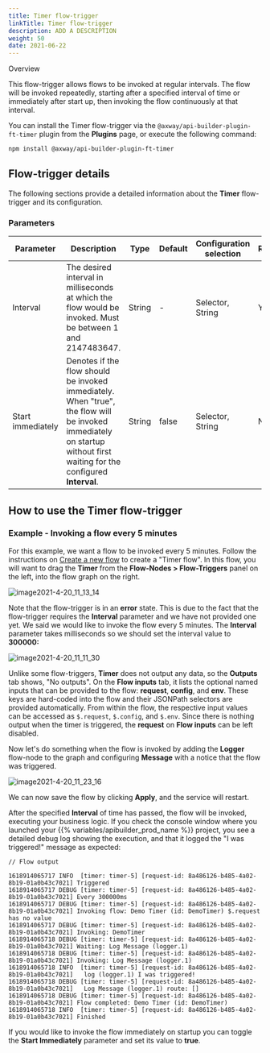 ```yaml
---
title: Timer flow-trigger
linkTitle: Timer flow-trigger
description: ADD A DESCRIPTION
weight: 50
date: 2021-06-22
---
```


Overview

This flow-trigger allows flows to be invoked at regular intervals. The flow will be invoked repeatedly, starting after a specified interval of time or immediately after start up, then invoking the flow continuously at that interval.

You can install the Timer flow-trigger via the `@axway/api-builder-plugin-ft-timer` plugin from the **Plugins** page, or execute the following command:

```bash
npm install @axway/api-builder-plugin-ft-timer
```

## Flow-trigger details

The following sections provide a detailed information about the **Timer** flow-trigger and its configuration.

### Parameters

| Parameter | Description | Type | Default | Configuration selection | Required |
| --- | --- | --- | --- | --- | --- |
| Interval | The desired interval in milliseconds at which the flow would be invoked. Must be between 1 and 2147483647. | String | \- | Selector, String | Yes |
| Start immediately | Denotes if the flow should be invoked immediately. When "true", the flow will be invoked immediately on startup without first waiting for the configured **Interval**. | String | false | Selector, String | No |

## How to use the Timer flow-trigger

### Example - Invoking a flow every 5 minutes

For this example, we want a flow to be invoked every 5 minutes. Follow the instructions on [Create a new flow](/docs/developer_guide/flows/manage_flows/create_a_new_flow/) to create a "Timer flow". In this flow, you will want to drag the **Timer** from the **Flow-Nodes > Flow-Triggers** panel on the left, into the flow graph on the right.

![image2021-4-20_11_13_14](/Images/image2021_4_20_11_13_14.png)

Note that the flow-trigger is in an **error** state. This is due to the fact that the flow-trigger requires the **Interval** parameter and we have not provided one yet. We said we would like to invoke the flow every 5 minutes. The **Interval** parameter takes milliseconds so we should set the interval value to **300000:**

![image2021-4-20_11_11_30](/Images/image2021_4_20_11_11_30.png)

Unlike some flow-triggers, **Timer** does not output any data, so the **Outputs** tab shows, "No outputs". On the **Flow inputs** tab, it lists the optional named inputs that can be provided to the flow: **request**, **config**, and **env**. These keys are hard-coded into the flow and their JSONPath selectors are provided automatically. From within the flow, the respective input values can be accessed as `$.request`, `$.config`, and `$.env`. Since there is nothing output when the timer is triggered, the **request** on **Flow inputs** can be left disabled.

Now let's do something when the flow is invoked by adding the **Logger** flow-node to the graph and configuring **Message** with a notice that the flow was triggered.

![image2021-4-20_11_23_16](/Images/image2021_4_20_11_23_16.png)

We can now save the flow by clicking **Apply**, and the service will restart.

After the specified **Interval** of time has passed, the flow will be invoked, executing your business logic. If you check the console window where you launched your {{% variables/apibuilder_prod_name %}} project, you see a detailed debug log showing the execution, and that it logged the "I was triggered!" message as expected:

```
// Flow output

1618914065717 INFO  [timer: timer-5] [request-id: 8a486126-b485-4a02-8b19-01a0b43c7021] Triggered
1618914065717 DEBUG [timer: timer-5] [request-id: 8a486126-b485-4a02-8b19-01a0b43c7021] Every 300000ms
1618914065717 DEBUG [timer: timer-5] [request-id: 8a486126-b485-4a02-8b19-01a0b43c7021] Invoking flow: Demo Timer (id: DemoTimer) $.request has no value
1618914065717 DEBUG [timer: timer-5] [request-id: 8a486126-b485-4a02-8b19-01a0b43c7021] Invoking: DemoTimer
1618914065718 DEBUG [timer: timer-5] [request-id: 8a486126-b485-4a02-8b19-01a0b43c7021] Waiting: Log Message (logger.1)
1618914065718 DEBUG [timer: timer-5] [request-id: 8a486126-b485-4a02-8b19-01a0b43c7021] Invoking: Log Message (logger.1)
1618914065718 INFO  [timer: timer-5] [request-id: 8a486126-b485-4a02-8b19-01a0b43c7021]   log (logger.1) I was triggered!
1618914065718 DEBUG [timer: timer-5] [request-id: 8a486126-b485-4a02-8b19-01a0b43c7021]   Log Message (logger.1) route: []
1618914065718 DEBUG [timer: timer-5] [request-id: 8a486126-b485-4a02-8b19-01a0b43c7021] Flow completed: Demo Timer (id: DemoTimer)
1618914065718 INFO  [timer: timer-5] [request-id: 8a486126-b485-4a02-8b19-01a0b43c7021] Finished
```

If you would like to invoke the flow immediately on startup you can toggle the **Start Immediately** parameter and set its value to **true**.
